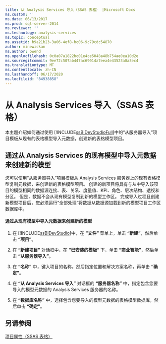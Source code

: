 ```yaml
---
title: 从 Analysis Services 导入（SSAS 表格） |Microsoft Docs
ms.custom: ''
ms.date: 06/13/2017
ms.prod: sql-server-2014
ms.reviewer: ''
ms.technology: analysis-services
ms.topic: conceptual
ms.assetid: b9a21b23-3a06-4ef8-bc06-9c79cdc54870
author: minewiskan
ms.author: owend
ms.openlocfilehash: 0c0a07a1822bc01e4ce5048a48b754ae0ea10d2e
ms.sourcegitcommit: 9ee72c507ab447ac69014a7eea4e43523a0a3ec4
ms.translationtype: MT
ms.contentlocale: zh-CN
ms.lasthandoff: 06/17/2020
ms.locfileid: "84938858"
---
```

# <a name="import-from-analysis-services-ssas-tabular"></a>从 Analysis Services 导入（SSAS 表格）
  本主题介绍如何通过使用 [!INCLUDE[ssBIDevStudioFull](../../includes/ssbidevstudiofull-md.md)]中的“从服务器导入”项目模板从现有的表格模型导入元数据，创建新的表格模型项目。  
  
## <a name="create-a-new-model-by-importing-metadata-from-an-existing-model-in-analysis-services"></a>通过从 Analysis Services 的现有模型中导入元数据来创建新的模型  
 您可以使用“从服务器导入”项目模板从 Analysis Services 服务器上的现有表格模型复制元数据，来创建新的表格模型项目。 创建的新项目将具有与从中导入该项目的模型相同的数据源连接、表、关系、度量值、KPI、角色、层次结构、透视和分区。 但是，数据不会从现有模型复制到新的模型工作区。 完成导入过程且创建新模型项目后，您必须运行“全部处理”将数据从数据源加载到新的模型项目工作区数据库中。  
  
#### <a name="to-create-a-new-model-by-importing-metadata-from-an-existing-model"></a>通过从现有模型中导入元数据来创建新的模型  
  
1.  在 [!INCLUDE[ssBIDevStudio](../../includes/ssbidevstudio-md.md)]中，在 **“文件”** 菜单上，单击 **“新建”**，然后单击 **“项目”**。  
  
2.  在 **“新建项目”** 对话框中，在 **“已安装的模板”** 下，单击 **“商业智能”**，然后单击 **“从服务器导入”**。  
  
3.  在 **“名称”** 中，键入项目的名称，然后指定位置和解决方案名称，再单击 **“确定”**。  
  
4.  在 **“从 Analysis Services 导入”** 对话框的 **“服务器名称”** 中，指定包含您要导入的模型元数据的 Analysis Services 服务器的名称。  
  
5.  在 **“数据库名称”** 中，选择包含您要导入的模型元数据的表格模型数据库，然后单击 **“确定”**。  
  
## <a name="see-also"></a>另请参阅  
 [项目属性（SSAS 表格）](properties-ssas-tabular.md)  
  
  
